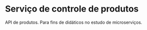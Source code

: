 # Serviço de controle de produtos
API de produtos. Para fins de didáticos no estudo de microserviços.

